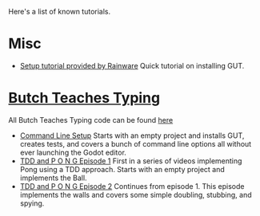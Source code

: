 Here's a list of known tutorials.
# Misc
* [Setup tutorial provided by Rainware](https://www.youtube.com/watch?v=vBbqlfmcAlc) Quick tutorial on installing GUT.

# [Butch Teaches Typing](https://www.youtube.com/channel/UCkGO6guRt_5fOh3oDHbfg9w)
All Butch Teaches Typing code can be found [here](https://github.com/bitwes/GutTutorials)
* [Command Line Setup](https://www.youtube.com/watch?v=DZ7NVJOpemg&t=9s) Starts with an empty project and installs GUT, creates tests, and covers a bunch of command line options all without ever launching the Godot editor.
* [TDD and P O N G Episode 1](https://www.youtube.com/watch?v=nF2gPF69Dc4&t=3s) First in a series of videos implementing Pong using a TDD approach.  Starts with an empty project and implements the Ball.
* [TDD and P O N G Episode 2](https://www.youtube.com/watch?v=rNN0Xw1R_1E&t=2s) Continues from episode 1.  This episode implements the walls and covers some simple doubling, stubbing, and spying.  
